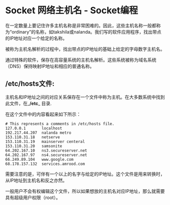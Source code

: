 # Socket 网络主机名 - Socket编程



在一定数量上要记住许多主机名称是非常困难的。因此，这些主机名称一般都称为“ordinary”的名称，如takshila或nalanda。我们写的软件应用程序，找出带点的IP地址对应一个给定的名称。

被称为主机名解析的过程中，找出带点的IP地址的基础上给定的字母数字主机名。

通过特殊的软件，保存在高容量系统的主机名解析。这些系统被称为域名系统（DNS）保持映射IP地址和相应的普通名称。

## /etc/hosts文件:

主机名和IP地址之间的对应关系保存在一个文件中称为主机。在大多数系统中找到此文件，在_**/etc**_ 目录.

在这个文件中的内容看起来如下所示：
 

```
# This represents a comments in /etc/hosts file.
127.0.0.1       localhost
192.217.44.207	nalanda metro
153.110.31.18	netserve
153.110.31.19	mainserver centeral
153.110.31.20	samsonite
64.202.167.10   ns3.secureserver.net
64.202.167.97   ns4.secureserver.net
66.249.89.104   www.google.com
68.178.157.132  services.amrood.com

```



需要注意的是，可伴有一个以上的名字与给定的IP地址。这个文件是用来转换时，从IP地址到主机名和反之亦然。

一般用户不会有权编辑这个文件，所以如果想放的主机名对应IP地址，那么就需要具有超级用户权限（root）。

 